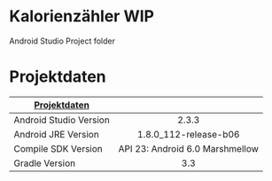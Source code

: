 # Kalorienzähler WIP
Android Studio Project folder

# Projektdaten
| [Projektdaten](https://bib926-my.sharepoint.com/personal/denis_kerner_cloud_fhdw_de/_layouts/15/onedrive.aspx?id=%2Fpersonal%2Fdenis%5Fkerner%5Fcloud%5Ffhdw%5Fde%2FDocuments%2FWIP%20Vortrag%2FProjektdaten%2Edocx&parent=%2Fpersonal%2Fdenis%5Fkerner%5Fcloud%5Ffhdw%5Fde%2FDocuments%2FWIP%20Vortrag)  |            | 
| ------------- |:-------------:| 
|Android Studio Version| 2.3.3|
|Android JRE Version|1.8.0_112-release-b06 |
|Compile SDK Version|API 23: Android 6.0 Marshmellow |
|Gradle Version|3.3 |

